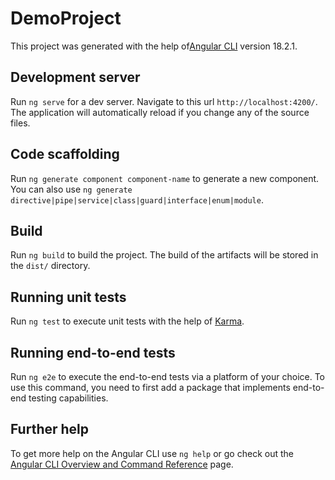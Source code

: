 # DemoProject

This project was generated with the help of[Angular CLI](https://github.com/angular/angular-cli) version 18.2.1.

## Development server

Run `ng serve` for a dev server. Navigate to this url `http://localhost:4200/`. The application will automatically reload if you change any of the source files.

## Code scaffolding

Run `ng generate component component-name` to generate a new component. You can also use `ng generate directive|pipe|service|class|guard|interface|enum|module`.

## Build

Run `ng build` to build the project. The build of the artifacts will be stored in the `dist/` directory.

## Running unit tests

Run `ng test` to execute unit tests with the help of [Karma](https://karma-runner.github.io).

## Running end-to-end tests

Run `ng e2e` to execute the end-to-end tests via a platform of your choice. To use this command, you need to first add a package that implements end-to-end testing capabilities.

## Further help

To get more help on the Angular CLI use `ng help` or go check out the [Angular CLI Overview and Command Reference](https://angular.dev/tools/cli) page.
